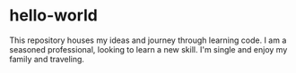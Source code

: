 # hello-world
This repository houses my ideas and journey through learning code.
I am a seasoned professional, looking to learn a new skill.  I'm single and enjoy my family and traveling.
